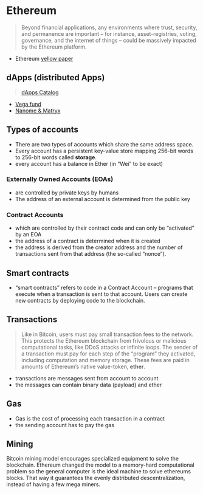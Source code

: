 # Ethereum

> Beyond financial applications, any environments where trust, security, and permanence are important – for instance, asset-registries, voting, governance, and the internet of things – could be massively impacted by the Ethereum platform.

- Ethereum [yellow paper](http://yellowpaper.io)

## dApps (distributed Apps)

> [dApps Catalog](https://dapps.ethercasts.com/)


- [Vega fund](http://www.vega.fund/)
- [Nanome & Matryx](http://nanome.ai/)


## Types of accounts

- There are two types of accounts which share the same address space.
- Every account has a persistent key-value store mapping 256-bit words to 256-bit words called **storage**.
- every account has a balance in Ether (in “Wei” to be exact) 

### Externally Owned Accounts (EOAs)

- are controlled by private keys by humans
- The address of an external account is determined from the public key 

### Contract Accounts

 - which are controlled by their contract code and can only be “activated” by an EOA
- the address of a contract is determined when it is created
- the address is derived from the creator address and the number of transactions sent from that address (the so-called “nonce”).



## Smart contracts

- “smart contracts” refers to code in a Contract Account – programs that execute when a transaction is sent to that account. Users can create new contracts by deploying code to the blockchain.

## Transactions

> Like in Bitcoin, users must pay small transaction fees to the network. This protects the Ethereum blockchain from frivolous or malicious computational tasks, like DDoS attacks or infinite loops. The sender of a transaction must pay for each step of the “program” they activated, including computation and memory storage. These fees are paid in amounts of Ethereum’s native value-token, **ether**.

- transactions are messages sent from account to account
- the messages can contain binary data (payload) and ether

## Gas

- Gas is the cost of processing each transaction in a contract
- the sending account has to pay the gas

## Mining

Bitcoin mining model encourages specialized equipment to solve the blockchain. Ethereum changed the model to a memory-hard computational problem so the general computer is the ideal machine to solve ethereums blocks. That way it guarantees the evenly distributed descentralization, instead of having a few mega miners.


